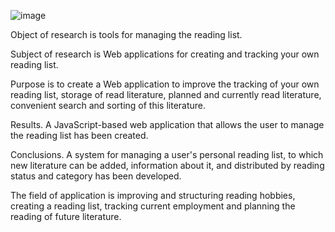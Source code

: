 ![image](https://github.com/trunar/react-booklist-tracking-app-diploma/assets/93582094/eee4c6a9-9019-4be0-b07a-6347f783bc1c)

Object of research is tools for managing the reading list.

Subject of research is Web applications for creating and tracking your own reading list.

Purpose is to create a Web application to improve the tracking of your own reading list, storage of read literature, planned and currently read literature, convenient search and sorting of this literature.

Results. A JavaScript-based web application that allows the user to manage the reading list has been created.

Conclusions. A system for managing a user's personal reading list, to which new literature can be added, information about it, and distributed by reading status and category has been developed.

The field of application is improving and structuring reading hobbies, creating a reading list, tracking current employment and planning the reading of future literature.
